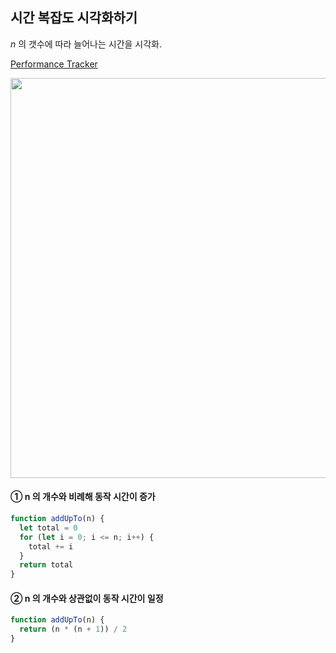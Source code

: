 ## 시간 복잡도 시각화하기

_n_ 의 갯수에 따라 늘어나는 시간을 시각화.<br />

[Performance Tracker](https://rithmschool.github.io/function-timer-demo/)

<img width="640" src="https://user-images.githubusercontent.com/19165916/208288514-401a791d-1ac6-441b-b55b-3d019166e3e6.png"><br />

#### ① n 의 개수와 비례해 동작 시간이 증가

```js
function addUpTo(n) {
  let total = 0
  for (let i = 0; i <= n; i++) {
    total += i
  }
  return total
}
```

#### ② n 의 개수와 상관없이 동작 시간이 일정

```js
function addUpTo(n) {
  return (n * (n + 1)) / 2
}
```
